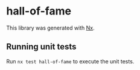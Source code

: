# hall-of-fame

This library was generated with [Nx](https://nx.dev).

## Running unit tests

Run `nx test hall-of-fame` to execute the unit tests.

